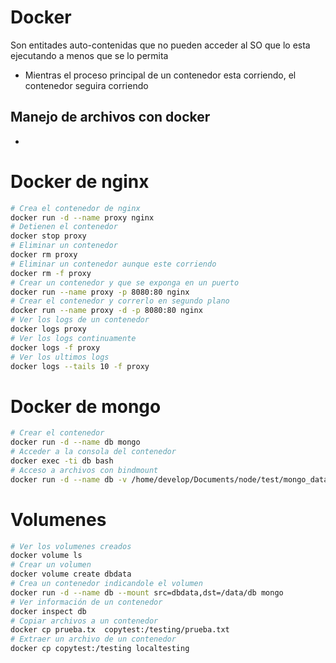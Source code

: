 # Docker
Son entitades auto-contenidas que no pueden acceder al SO que lo esta ejecutando a menos que se lo permita
- Mientras el proceso principal de un contenedor esta corriendo, el contenedor seguira corriendo
## Manejo de archivos con docker
- 
# Docker de nginx
```sh
# Crea el contenedor de nginx
docker run -d --name proxy nginx
# Detienen el contenedor
docker stop proxy
# Eliminar un contenedor
docker rm proxy
# Eliminar un contenedor aunque este corriendo
docker rm -f proxy
# Crear un contenedor y que se exponga en un puerto
docker run --name proxy -p 8080:80 nginx
# Crear el contenedor y correrlo en segundo plano
docker run --name proxy -d -p 8080:80 nginx
# Ver los logs de un contenedor
docker logs proxy
# Ver los logs continuamente 
docker logs -f proxy
# Ver los ultimos logs
docker logs --tails 10 -f proxy
```
# Docker de mongo
```sh
# Crear el contenedor
docker run -d --name db mongo
# Acceder a la consola del contenedor
docker exec -ti db bash
# Acceso a archivos con bindmount
docker run -d --name db -v /home/develop/Documents/node/test/mongo_data:/data/db mongo
```
# Volumenes
```sh
# Ver los volumenes creados
docker volume ls
# Crear un volumen 
docker volume create dbdata
# Crea un contenedor indicandole el volumen
docker run -d --name db --mount src=dbdata,dst=/data/db mongo
# Ver información de un contenedor
docker inspect db
# Copiar archivos a un contenedor
docker cp prueba.tx  copytest:/testing/prueba.txt
# Extraer un archivo de un contenedor
docker cp copytest:/testing localtesting
```

